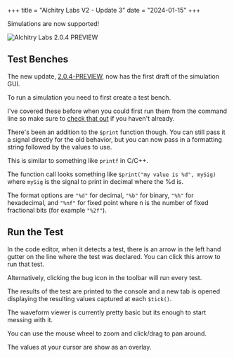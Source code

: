 +++
title = "Alchitry Labs V2 - Update 3"
date = "2024-01-15"
+++

Simulations are now supported!

![Alchitry Labs 2.0.4 PREVIEW](https://cdn.alchitry.com/labs-v2/alchitry-labs-2.0.4-preview.png)

## Test Benches

The new update, [2.0.4-PREVIEW](https://new.alchitry.com/Alchitry-Labs-V2/download.html), now has the first draft of the simulation GUI.

To run a simulation you need to first create a test bench.

I've covered these before when you could first run them from the command line so make sure to [check that out](https://alchitry.com/news/lucid-v2-update-2-test-benches) if you haven't already.

There's been an addition to the `$print` function though. You can still pass it a signal directly for the old behavior, but you can now pass in a formatting string followed by the values to use.

This is similar to something like `printf` in C/C++.

The function call looks something like `$print("my value is %d", mySig)` where `mySig` is the signal to print in decimal where the %d is.

The format options are `"%d"` for decimal, `"%b"` for binary, `"%h"` for hexadecimal, and `"%nf"` for fixed point where n is the number of fixed fractional bits (for example `"%2f"`).

## Run the Test

In the code editor, when it detects a test, there is an arrow in the left hand gutter on the line where the test was declared. You can click this arrow to run that test.

Alternatively, clicking the bug icon in the toolbar will run every test.

The results of the test are printed to the console and a new tab is opened displaying the resulting values captured at each `$tick()`. 

The waveform viewer is currently pretty basic but its enough to start messing with it.

You can use the mouse wheel to zoom and click/drag to pan around.

The values at your cursor are show as an overlay.
